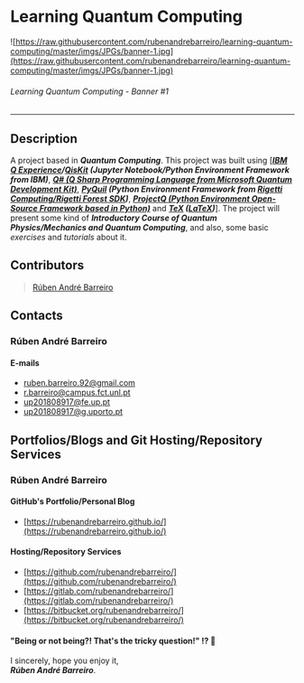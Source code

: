 # Learning Quantum Computing

![https://raw.githubusercontent.com/rubenandrebarreiro/learning-quantum-computing/master/imgs/JPGs/banner-1.jpg](https://raw.githubusercontent.com/rubenandrebarreiro/learning-quantum-computing/master/imgs/JPGs/banner-1.jpg)
###### Learning Quantum Computing - Banner #1

***

## Description
A project based in **_Quantum Computing_**. This project was built using [**_[IBM Q Experience](https://quantum-computing.ibm.com/)/[QisKit](https://qiskit.org/) (Jupyter Notebook/Python Environment Framework from IBM)_**, [**_Q# (Q Sharp Programming Language from Microsoft Quantum Development Kit)_**](https://docs.microsoft.com/en-us/quantum/?view=qsharp-preview), **_[PyQuil](https://pyquil.readthedocs.io/en/stable/) (Python Environment Framework from [Rigetti Computing/Rigetti Forest SDK](https://www.rigetti.com/forest))_**, [**_ProjectQ (Python Environment Open-Source Framework based in Python)_**](https://projectq.ch/) and **_[TeX](http://tug.org/) ([LaTeX](https://www.latex-project.org/))_**]. The project will present some kind of **_Introductory Course of Quantum Physics/Mechanics and Quantum Computing_**, and also, some basic _exercises_ and _tutorials_ about it.


## Contributors
> [Rúben André Barreiro](https://github.com/rubenandrebarreiro/)

## Contacts

### Rúben André Barreiro
#### E-mails
* [ruben.barreiro.92@gmail.com](mailto:ruben.barreiro.92@gmail.com)
* [r.barreiro@campus.fct.unl.pt](mailto:r.barreiro@campus.fct.unl.pt)
* [up201808917@fe.up.pt](mailto:up201808917@fe.up.pt)
* [up201808917@g.uporto.pt](mailto:up201808917@g.uporto.pt)

## Portfolios/Blogs and Git Hosting/Repository Services

### Rúben André Barreiro
#### GitHub's Portfolio/Personal Blog
* [https://rubenandrebarreiro.github.io/](https://rubenandrebarreiro.github.io/)

#### Hosting/Repository Services
* [https://github.com/rubenandrebarreiro/](https://github.com/rubenandrebarreiro/)
* [https://gitlab.com/rubenandrebarreiro/](https://gitlab.com/rubenandrebarreiro/)
* [https://bitbucket.org/rubenandrebarreiro/](https://bitbucket.org/rubenandrebarreiro/)


#### "Being or not being?! That's the tricky question!" ⁉️ 🧐

I sincerely, hope you enjoy it,
<br>
**_Rúben André Barreiro_**.
